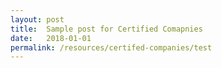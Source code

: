 ```yaml
---
layout: post
title:  Sample post for Certified Comapnies
date:   2018-01-01
permalink: /resources/certifed-companies/test
---
```

